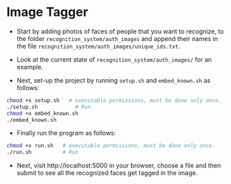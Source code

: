 # Image Tagger
* Start by adding photos of faces of people that you want to recognize, to the folder `recognition_system/auth_images` and append their names in the file
`recognition_system/auth_images/unique_ids.txt`.
* Look at the current state of `recognition_system/auth_images/` for an example.

* Next, set-up the project by running `setup.sh` and `embed_known.sh` as follows:
```sh
chmod +x setup.sh   # executable permissions, must be done only once.
./setup.sh            # Run
chmod +x embed_known.sh
./embed_known.sh
```

* Finally run the program as follows:
```sh
chmod +x run.sh   # executable permissions, must be done only once.
./run.sh          # Run
```

* Next, visit  http://localhost:5000 in your browser, choose a file and then submit to see all the recognized faces get tagged in the image.